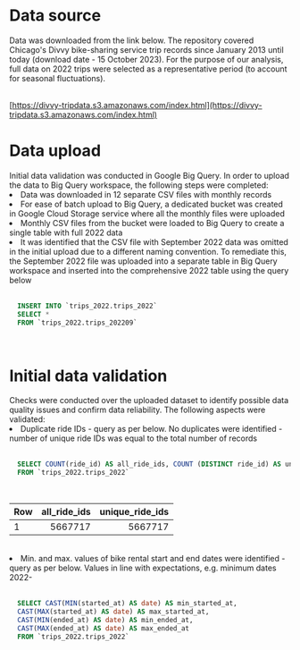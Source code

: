 <h1>Data source</h1>
Data was downloaded from the link below. The repository covered Chicago's Divvy bike-sharing service trip records since January 2013 until today (download date - 15 October 2023). For the purpose of our analysis, full data on 2022 trips were selected as a representative period (to account for seasonal fluctuations).<br>
<br>

[https://divvy-tripdata.s3.amazonaws.com/index.html](https://divvy-tripdata.s3.amazonaws.com/index.html)
<br>
<h1>Data upload</h1>
Initial data validation was conducted in Google Big Query. In order to upload the data to Big Query workspace, the following steps were completed:
  <li>Data was downloaded in 12 separate CSV files with monthly records</li>
  <li>For ease of batch upload to Big Query, a dedicated bucket was created in Google Cloud Storage service where all the monthly files were uploaded</li>
  <li>Monthly CSV files from the bucket were loaded to Big Query to create a single table with full 2022 data</li>
  <li>It was identified that the CSV file with September 2022 data was omitted in the initial upload due to a different naming convention. To remediate this, the September 2022 file was uploaded into a separate table in Big Query workspace and inserted into the comprehensive 2022 table using the query below</li>
<br>

```sql
  INSERT INTO `trips_2022.trips_2022`
  SELECT *
  FROM `trips_2022.trips_202209`
```
<br>
<h1>Initial data validation</h1>
Checks were conducted over the uploaded dataset to identify possible data quality issues and confirm data reliability.
The following aspects were validated:
  <li>Duplicate ride IDs - query as per below. No duplicates were identified - number of unique ride IDs was equal to the total number of records</li>
<br>

```sql
  SELECT COUNT(ride_id) AS all_ride_ids, COUNT (DISTINCT ride_id) AS unique_ride_ids
  FROM `trips_2022.trips_2022`
```
<br>

|Row|all_ride_ids|unique_ride_ids|
|---|------------:|---------------:|
|1|5667717|5667717|

<br>
  <li>Min. and max. values of bike rental start and end dates were identified - query as per below. Values in line with expectations, e.g. minimum dates 2022-</li>
  <br>

```sql
  SELECT CAST(MIN(started_at) AS date) AS min_started_at,
  CAST(MAX(started_at) AS date) AS max_started_at,
  CAST(MIN(ended_at) AS date) AS min_ended_at,
  CAST(MAX(ended_at) AS date) AS max_ended_at
  FROM `trips_2022.trips_2022`
```

